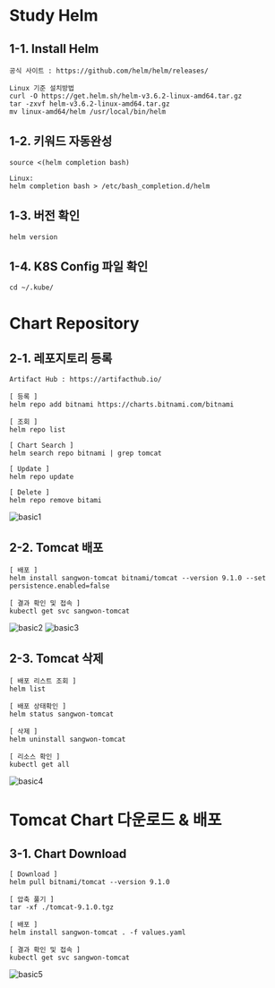 # Study Helm 
## 1-1. Install Helm

```
공식 사이트 : https://github.com/helm/helm/releases/

Linux 기준 설치방법
curl -O https://get.helm.sh/helm-v3.6.2-linux-amd64.tar.gz
tar -zxvf helm-v3.6.2-linux-amd64.tar.gz
mv linux-amd64/helm /usr/local/bin/helm
```

## 1-2. 키워드 자동완성

```
source <(helm completion bash)

Linux:
helm completion bash > /etc/bash_completion.d/helm 
```

## 1-3. 버전 확인
```
helm version
```

## 1-4. K8S Config 파일 확인
```
cd ~/.kube/
```

# Chart Repository 

## 2-1. 레포지토리 등록
```
Artifact Hub : https://artifacthub.io/

[ 등록 ]
helm repo add bitnami https://charts.bitnami.com/bitnami

[ 조회 ] 
helm repo list

[ Chart Search ]
helm search repo bitnami | grep tomcat 

[ Update ] 
helm repo update

[ Delete ]
helm repo remove bitami
```
![basic1](https://user-images.githubusercontent.com/50174803/126292199-9d983740-191f-4e51-8ebc-fd8b7944d827.PNG)

## 2-2. Tomcat 배포
```
[ 배포 ]
helm install sangwon-tomcat bitnami/tomcat --version 9.1.0 --set persistence.enabled=false

[ 결과 확인 및 접속 ]
kubectl get svc sangwon-tomcat
```
![basic2](https://user-images.githubusercontent.com/50174803/126292272-4942b1c9-da95-4818-b1c3-bbe3afaad436.png)
![basic3](https://user-images.githubusercontent.com/50174803/126292298-30cab357-8a86-4704-b448-cf137180c4e2.png)

## 2-3. Tomcat 삭제
```
[ 배포 리스트 조회 ]
helm list

[ 배포 상태확인 ]
helm status sangwon-tomcat

[ 삭제 ]
helm uninstall sangwon-tomcat

[ 리소스 확인 ]
kubectl get all
```
![basic4](https://user-images.githubusercontent.com/50174803/126292348-3d8fa01a-b808-4d82-9789-a3f2b8ccbfaa.png)

# Tomcat Chart 다운로드 & 배포

## 3-1. Chart Download
```
[ Download ]
helm pull bitnami/tomcat --version 9.1.0

[ 압축 풀기 ]
tar -xf ./tomcat-9.1.0.tgz

[ 배포 ]
helm install sangwon-tomcat . -f values.yaml

[ 결과 확인 및 접속 ]
kubectl get svc sangwon-tomcat 
```
![basic5](https://user-images.githubusercontent.com/50174803/126292379-f5a114cd-72a1-48f4-ac3f-0b62675f3d30.png)
